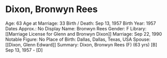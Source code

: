 # Dixon, Bronwyn Rees

Age: 63
Age at Marriage: 33
Birth / Death: Sep 13, 1957
Birth Year: 1957
Dates Approx.: No
Display Name: Bronwyn Rees
Gender: F
Library: [[Marriage License for Glenn and Bronwyn Dixon]]
Marriage: Sep 22, 1990
Notable Figure: No
Place of Birth: Dallas, Dallas, Texas, USA
Spouse: [[Dixon, Glenn Edward]]
Summary: Dixon, Bronwyn Rees (F) (63 yrs)
[B] Sep 13, 1957 - [D]